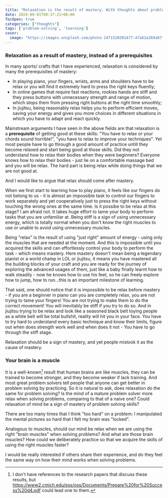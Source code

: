 ```yaml
---
title: "Relaxation is the result of mastery. With thoughts about problem solving"
date: 2024-09-01T00:37:21+08:00
TocOpen: true
categories: ["thoughts"]
tags: ['problem-solving', 'learning']
cover:
  image: "https://images.unsplash.com/photo-1471520201477-47a62a269a87?q=80&w=2070&auto=format&fit=crop&ixlib=rb-4.0.3&ixid=M3wxMjA3fDB8MHxwaG90by1wYWdlfHx8fGVufDB8fHx8fA%3D%3D"
---
```


### Relaxation as a result of mastery, instead of a prerequisites

In many sports/ crafts that I have experienced, relaxation is considered by many the prerequisites of mastery:
- In playing piano, your fingers, wrists, arms and shoulders have to be relax or you will find it extremely hard to press the right keys fluently;
- In online games that require fast reactions, rookies hands are stiff and they press buttons with unnecessary strength and range of motion, which stops them from pressing right buttons at the right time smoothly;
- In jiujitsu, being reasonably relax helps you to perform efficient moves, saving your energy and gives you more choices in different situations in which you have to adapt and react quickly.

Mainstream arguments I have seen in the above fields are that relaxation is a **prerequisite** of getting good at these skills: "You have to relax or your chords sound horrible!", "you have to relax to improve your techniques". Yet most people have to go through a good amount of practice untill they become relaxed and start being good at those skills. Did they not understand how to relax their bodies when they were beginners? Everyone knows how to relax their bodies - just lie on a comfortable massage bed and you will be relax. The hard part is being relax while doing things that we are not good at.

And I would like to argue that relax should come after mastery.

When we first start to learning how to play piano, it feels like our fingers do not belong to us - it is almost an impossible task to control our fingers to work separately and yet cooperatively just to press the right keys without touching the wrong ones at the same time. Is it possibe to be relax at this stage? I am afraid not. It takes huge effort to tame your body to perform tasks that you are unfamiliar at. Being stiff is a sign of using unnecessary energy, which is totally normal when you don't know the right muscles to use or unable to avoid using unnecessary muscles.

Being "relax" is the result of using "just right" amount of energy - using only the muscles that are needed at the moment. And this is impossible until you acquired the skills and can effortlessly control your body to perform the task - which means mastery. Here mastery doesn't mean being a legendary pianist or a world champ in LOL or jiujitsu, it means you have mastered all the building blocks of your craft and you are ready for the journey of exploring the advanced usages of them, just like a baby finally learnt how to walk steadily - now he knows how to use his feet, so he can freely explore how to jump, how to run...this is an important milestone of learning.

That said, one should notice that it is impossible to be relax before mastery - if you are a beginner in piano can you are completely relax, you are not trying to tame your fingers! You are not trying to make them to do the correct movement! You will inevitably be stiff if you try to do so. And in jiujitsu trying to be relax and look like a seasoned black belt toying people as a white belt will be total bullshit, reality will hit you in your face. You have to try hard to understand every basic technique and know their limits, figure out when does strength work well and when does it not - You have to go through the stiff stage.

Relaxation should be a sign of mastery, and yet people mistook it as the cause of mastery. 


### Your brain is a muscle

It is a well-known[^1] result that human brains are like muscles, they can be trained to become stronger, and they become weaker if lack training. And most great problem solvers tell people that anyone can get better in problem solving by practicing. So it is natural to ask, does relaxation do the same for problem solving? Is the mind of a mature problem solver more relax when solving problems, comparing to that of a naive one? Could relaxation of mind be a sign of mastery of problem solving skills?

There are too many times that I think "too hard" on a problem: I manipulated the mental pictures so hard that I felt my brain was "locked". 

Analogous to muscles, should our mind be relax when we are using the right "brain muscles" when solving problems? And what are those brain msucles? How could we deliberately practice so that we acquire the skills of using the right muscles faster?

I would be really interested if others share their experience, and do they feel the same way on how their mind works when solving problems.

[^1]: I don't have references to the research papers that discuss these results, but https://www2.cmich.edu/ess/oss/Documents/Prepare%20for%20Success%20d4.pdf could lead one to them.